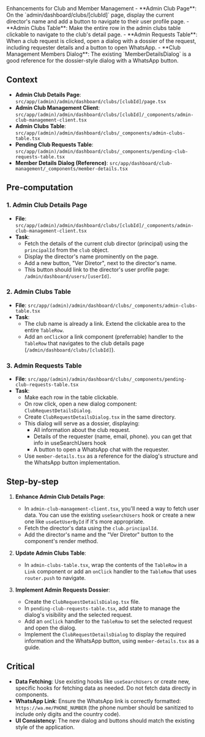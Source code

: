 <task>
    Enhancements for Club and Member Management
</task>

<taskspec>
- **Admin Club Page**: On the `admin/dashboard/clubs/[clubId]` page, display the current director's name and add a button to navigate to their user profile page.
- **Admin Clubs Table**: Make the entire row in the admin clubs table clickable to navigate to the club's detail page.
- **Admin Requests Table**: When a club request is clicked, open a dialog with a dossier of the request, including requester details and a button to open WhatsApp.
- **Club Management Members Dialog**: The existing `MemberDetailsDialog` is a good reference for the dossier-style dialog with a WhatsApp button.
</taskspec>

## Context

- **Admin Club Details Page**: `src/app/(admin)/admin/dashboard/clubs/[clubId]/page.tsx`
- **Admin Club Management Client**: `src/app/(admin)/admin/dashboard/clubs/[clubId]/_components/admin-club-management-client.tsx`
- **Admin Clubs Table**: `src/app/(admin)/admin/dashboard/clubs/_components/admin-clubs-table.tsx`
- **Pending Club Requests Table**: `src/app/(admin)/admin/dashboard/clubs/_components/pending-club-requests-table.tsx`
- **Member Details Dialog (Reference)**: `src/app/dashboard/club-management/_components/member-details.tsx`

## Pre-computation

### 1. Admin Club Details Page

- **File**: `src/app/(admin)/admin/dashboard/clubs/[clubId]/_components/admin-club-management-client.tsx`
- **Task**:
    - Fetch the details of the current club director (principal) using the `principalId` from the `club` object.
    - Display the director's name prominently on the page.
    - Add a new button, "Ver Diretor", next to the director's name.
    - This button should link to the director's user profile page: `/admin/dashboard/users/[userId]`.

### 2. Admin Clubs Table

- **File**: `src/app/(admin)/admin/dashboard/clubs/_components/admin-clubs-table.tsx`
- **Task**: 
    - The club name is already a link. Extend the clickable area to the entire `TableRow`.
    - Add an `onClick`or a link component (preferrable) handler to the `TableRow` that navigates to the club details page (`/admin/dashboard/clubs/[clubId]`).

### 3. Admin Requests Table

- **File**: `src/app/(admin)/admin/dashboard/clubs/_components/pending-club-requests-table.tsx`
- **Task**:
    - Make each row in the table clickable.
    - On row click, open a new dialog component: `ClubRequestDetailsDialog`.
    - Create `ClubRequestDetailsDialog.tsx` in the same directory.
    - This dialog will serve as a dossier, displaying:
        - All information about the club request.
        - Details of the requester (name, email, phone). you can get that info in useSearchUsers hook
        - A button to open a WhatsApp chat with the requester.
    - Use `member-details.tsx` as a reference for the dialog's structure and the WhatsApp button implementation.

## Step-by-step

1.  **Enhance Admin Club Details Page**:
    -   In `admin-club-management-client.tsx`, you'll need a way to fetch user data. You can use the existing `useSearchUsers` hook or create a new one like `useGetUserById` if it's more appropriate.
    -   Fetch the director's data using the `club.principalId`.
    -   Add the director's name and the "Ver Diretor" button to the component's render method.

2.  **Update Admin Clubs Table**:
    -   In `admin-clubs-table.tsx`, wrap the contents of the `TableRow` in a `Link` component or add an `onClick` handler to the `TableRow` that uses `router.push` to navigate.

3.  **Implement Admin Requests Dossier**:
    -   Create the `ClubRequestDetailsDialog.tsx` file.
    -   In `pending-club-requests-table.tsx`, add state to manage the dialog's visibility and the selected request.
    -   Add an `onClick` handler to the `TableRow` to set the selected request and open the dialog.
    -   Implement the `ClubRequestDetailsDialog` to display the required information and the WhatsApp button, using `member-details.tsx` as a guide.

## Critical

-   **Data Fetching**: Use existing hooks like `useSearchUsers` or create new, specific hooks for fetching data as needed. Do not fetch data directly in components.
-   **WhatsApp Link**: Ensure the WhatsApp link is correctly formatted: `https://wa.me/PHONE_NUMBER` (the phone number should be sanitized to include only digits and the country code).
-   **UI Consistency**: The new dialog and buttons should match the existing style of the application.